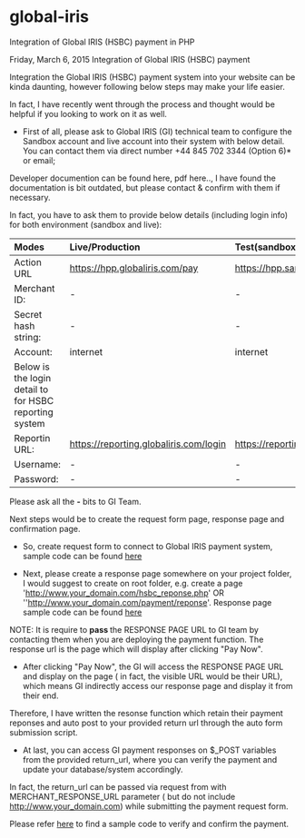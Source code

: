 # global-iris
Integration of Global IRIS (HSBC) payment in PHP



Friday, March 6, 2015
Integration of Global IRIS (HSBC) payment

Integration the Global IRIS (HSBC) payment system into your website can be kinda daunting, however following below steps may make your life easier.

In fact, I have recently went through the process and thought would be helpful if you looking to work on it as well.

* First of all, please ask to Global IRIS (GI) technical team to configure the Sandbox account and live account into their system with below detail. You can contact them via direct number +44 845 702 3344 (Option 6)* or email;

Developer documention can be found here, pdf here.., I have found the documentation is bit outdated, but please contact & confirm with them if necessary.

In fact, you have to ask them to provide below details (including login info) for both environment (sandbox and live):

| Modes  | Live/Production | Test(sandbox) |
| :------------ |:---------------| :-----|
| Action URL	| https://hpp.globaliris.com/pay | https://hpp.sandbox.globaliris.com/pay |
| Merchant ID:  | -			|	-	|
| Secret hash string: | -	|	-	|
| Account:    | internet	|	internet	|
| Below is the login detail to for HSBC reporting system |
| Reportin URL: | https://reporting.globaliris.com/login | 	https://reporting.sandbox.globaliris.com/login	|
| Username: 	| -			|	-	|
| Password: 	| -			|	-	|

Please ask all the **-** bits to GI Team.

Next steps would be to create the request form page, response page and confirmation page.

* So, create request form to connect to Global IRIS payment system, sample code can be found [here](https://github.com/rcadhikari/global-iris/blob/master/request.php)

* Next, please create a response page somewhere on your project folder, I would suggest to create on root folder, e.g. create a page 'http://www.your_domain.com/hsbc_reponse.php' OR ''http://www.your_domain.com/payment/reponse'.
Response page sample code can be found [here](https://github.com/rcadhikari/global-iris/blob/master/reponse.php)

NOTE: It is require to <b>pass </b>the RESPONSE PAGE URL to GI team by contacting them when you are deploying the payment function. The response url is the page which will display after clicking "Pay Now".<br />

* After clicking "Pay Now", the GI will access the RESPONSE PAGE URL and display on the page ( in fact, the visible URL would be their URL), which means GI indirectly access our response page and display it from their end. 

Therefore, I have written the resonse function which retain their payment reponses and auto post to your provided return url through the auto form submission script.

* At last, you can access GI payment responses on $_POST variables from the provided return_url, where you can verify the payment and update your database/system accordingly.

In fact, the return_url can be passed via request from with MERCHANT_RESPONSE_URL parameter ( but do not include http://www.your_domain.com) while submitting the payment request form. 

Please refer [here](https://github.com/rcadhikari/global-iris/blob/master/confirmation.php) to find a sample code to verify and confirm the payment.
